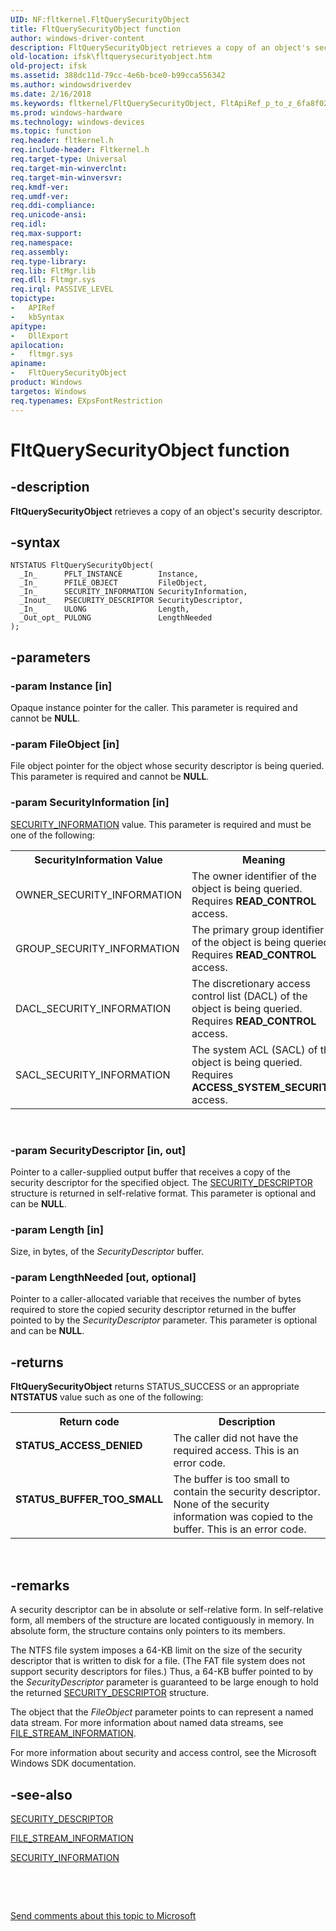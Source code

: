 ```yaml
---
UID: NF:fltkernel.FltQuerySecurityObject
title: FltQuerySecurityObject function
author: windows-driver-content
description: FltQuerySecurityObject retrieves a copy of an object's security descriptor.
old-location: ifsk\fltquerysecurityobject.htm
old-project: ifsk
ms.assetid: 388dc11d-79cc-4e6b-bce0-b99cca556342
ms.author: windowsdriverdev
ms.date: 2/16/2018
ms.keywords: fltkernel/FltQuerySecurityObject, FltApiRef_p_to_z_6fa8f026-1268-4a97-b1e3-a2773e0a1784.xml, FltQuerySecurityObject function [Installable File System Drivers], FltQuerySecurityObject, ifsk.fltquerysecurityobject
ms.prod: windows-hardware
ms.technology: windows-devices
ms.topic: function
req.header: fltkernel.h
req.include-header: Fltkernel.h
req.target-type: Universal
req.target-min-winverclnt: 
req.target-min-winversvr: 
req.kmdf-ver: 
req.umdf-ver: 
req.ddi-compliance: 
req.unicode-ansi: 
req.idl: 
req.max-support: 
req.namespace: 
req.assembly: 
req.type-library: 
req.lib: FltMgr.lib
req.dll: Fltmgr.sys
req.irql: PASSIVE_LEVEL
topictype:
-	APIRef
-	kbSyntax
apitype:
-	DllExport
apilocation:
-	fltmgr.sys
apiname:
-	FltQuerySecurityObject
product: Windows
targetos: Windows
req.typenames: EXpsFontRestriction
---
```


# FltQuerySecurityObject function


## -description


<b>FltQuerySecurityObject</b> retrieves a copy of an object's security 
   descriptor.


## -syntax


````
NTSTATUS FltQuerySecurityObject(
  _In_      PFLT_INSTANCE        Instance,
  _In_      PFILE_OBJECT         FileObject,
  _In_      SECURITY_INFORMATION SecurityInformation,
  _Inout_   PSECURITY_DESCRIPTOR SecurityDescriptor,
  _In_      ULONG                Length,
  _Out_opt_ PULONG               LengthNeeded
);
````


## -parameters




### -param Instance [in]

Opaque instance pointer for the caller. This parameter is required and cannot be 
      <b>NULL</b>.


### -param FileObject [in]

File object pointer for the object whose security descriptor is being queried. This parameter is required 
      and cannot be <b>NULL</b>.


### -param SecurityInformation [in]


<a href="https://msdn.microsoft.com/library/windows/hardware/ff556635">SECURITY_INFORMATION</a> value. This parameter is 
       required and must be one of the following:

<table>
<tr>
<th>SecurityInformation Value</th>
<th>Meaning</th>
</tr>
<tr>
<td>
OWNER_SECURITY_INFORMATION

</td>
<td>
The owner identifier of the object is being queried. Requires <b>READ_CONTROL</b> 
          access.

</td>
</tr>
<tr>
<td>
GROUP_SECURITY_INFORMATION

</td>
<td>
The primary group identifier of the object is being queried. Requires 
          <b>READ_CONTROL</b> access.

</td>
</tr>
<tr>
<td>
DACL_SECURITY_INFORMATION

</td>
<td>
The discretionary access control list (DACL) of the object is being queried. Requires 
          <b>READ_CONTROL</b> access.

</td>
</tr>
<tr>
<td>
SACL_SECURITY_INFORMATION

</td>
<td>
The system ACL (SACL) of the object is being queried. Requires 
          <b>ACCESS_SYSTEM_SECURITY</b> access.

</td>
</tr>
</table>
 


### -param SecurityDescriptor [in, out]

Pointer to a caller-supplied output buffer that receives a copy of the security descriptor for the 
      specified object. The <a href="..\ntifs\ns-ntifs-_security_descriptor.md">SECURITY_DESCRIPTOR</a> 
      structure is returned in self-relative format. This parameter is optional and can be 
      <b>NULL</b>.


### -param Length [in]

Size, in bytes, of the <i>SecurityDescriptor</i> buffer.


### -param LengthNeeded [out, optional]

Pointer to a caller-allocated variable that receives the number of bytes required to store the copied 
      security descriptor returned in the buffer pointed to by the <i>SecurityDescriptor</i> 
      parameter. This parameter is optional and can be <b>NULL</b>.


## -returns



<b>FltQuerySecurityObject</b> returns STATUS_SUCCESS or an appropriate 
      <b>NTSTATUS</b> value such as one of the following:

<table>
<tr>
<th>Return code</th>
<th>Description</th>
</tr>
<tr>
<td width="40%">
<dl>
<dt><b>STATUS_ACCESS_DENIED</b></dt>
</dl>
</td>
<td width="60%">
The caller did not have the required access. This is an error code.

</td>
</tr>
<tr>
<td width="40%">
<dl>
<dt><b>STATUS_BUFFER_TOO_SMALL</b></dt>
</dl>
</td>
<td width="60%">
The buffer is too small to contain the security descriptor. None of the security information was copied 
        to the buffer. This is an error code.

</td>
</tr>
</table>
 




## -remarks



A security descriptor can be in absolute or self-relative form. In self-relative form, all members of the 
     structure are located contiguously in memory. In absolute form, the structure contains only pointers to its 
     members.

The NTFS file system imposes a 64-KB limit on the size of the security descriptor that is written to disk for a 
     file. (The FAT file system does not support security descriptors for files.) Thus, a 64-KB buffer pointed to by 
     the <i>SecurityDescriptor</i> parameter is guaranteed to be large enough to hold the returned 
     <a href="..\ntifs\ns-ntifs-_security_descriptor.md">SECURITY_DESCRIPTOR</a> structure.

The object that the <i>FileObject</i> parameter points to can represent a named data stream. 
     For more information about named data streams, see 
     <a href="..\ntifs\ns-ntifs-_file_stream_information.md">FILE_STREAM_INFORMATION</a>.

For more information about security and access control, see the Microsoft Windows SDK documentation.




## -see-also

<a href="..\ntifs\ns-ntifs-_security_descriptor.md">SECURITY_DESCRIPTOR</a>



<a href="..\ntifs\ns-ntifs-_file_stream_information.md">FILE_STREAM_INFORMATION</a>



<a href="https://msdn.microsoft.com/library/windows/hardware/ff556635">SECURITY_INFORMATION</a>



 

 

<a href="mailto:wsddocfb@microsoft.com?subject=Documentation%20feedback [ifsk\ifsk]:%20FltQuerySecurityObject function%20 RELEASE:%20(2/16/2018)&amp;body=%0A%0APRIVACY STATEMENT%0A%0AWe use your feedback to improve the documentation. We don't use your email address for any other purpose, and we'll remove your email address from our system after the issue that you're reporting is fixed. While we're working to fix this issue, we might send you an email message to ask for more info. Later, we might also send you an email message to let you know that we've addressed your feedback.%0A%0AFor more info about Microsoft's privacy policy, see http://privacy.microsoft.com/en-us/default.aspx." title="Send comments about this topic to Microsoft">Send comments about this topic to Microsoft</a>

